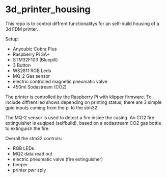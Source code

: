 # 3d_printer_housing
This repo is to control diffrent functionalitys for an self-build housing of a 3d FDM printer.

Setup:
- Anycubic Cobra Plus
- Raspberry Pi 3A+
- STM32F103 (Bluepill)
- 3 Button
- WS2811 RGB Leds
- MQ-2 Gas sensor
- electric controlled magnetic pneumatic valve
- 450ml Sodastream (CO2)


The printer is controlled by the Raspberry Pi with klipper firmware. To include diffrent led shows depending on printing status, there are 3 simple gpio inputs coming from the pi to the stm32. 

The MQ-2 sensor is used to detect a fire inside the casing. An CO2 fire extinguisher is euqiped (selfbuild), based on a sodastream CO2 gas bottle to extinguish the fire. 

Overall the stm32 controls:
- RGB LEDs
- MQ2 data read out
- electric pneumatic valve (fire extinguisher)
- beeper
- printer pwr sply
